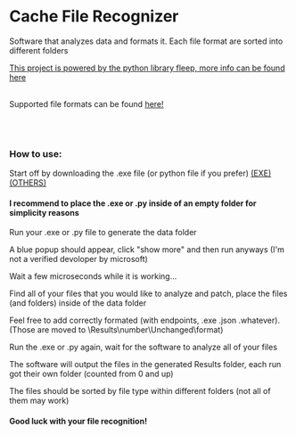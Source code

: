 <h1>Cache File Recognizer</h1>
<p>Software that analyzes data and formats it. Each file format are sorted into different folders</p>
<a href="https://hackernoon.com/determining-file-format-using-python-c4e7b18d4fc4">This project is powered by the python library fleep, more info can be found here</a>
<br>
<br>
<p>Supported file formats can be found <a href="https://github.com/floyernick/fleep-py#supported-formats">here!</a></p>
<br><br>
<h3>How to use:</h3>
<p>Start off by downloading the .exe file (or python file if you prefer) <a href="https://github.com/Yazaar/CacheFileRecognizer/blob/master/ConverterV3.exe?raw=true">(EXE)</a> <a href="https://github.com/Yazaar/CacheFileRecognizer/archive/master.zip">(OTHERS)</a></p>
<h4>I recommend to place the .exe or .py inside of an empty folder for simplicity reasons</h4>
<p>Run your .exe or .py file to generate the data folder</p>
<p>A blue popup should appear, click "show more" and then run anyways (I'm not a verified devoloper by microsoft)</p>
<p>Wait a few microseconds while it is working...</p>
<p>Find all of your files that you would like to analyze and patch, place the files (and folders) inside of the data folder</p>
<p>Feel free to add correctly formated (with endpoints, .exe .json .whatever). (Those are moved to \Results\number\Unchanged\format)</p>
<p>Run the .exe or .py again, wait for the software to analyze all of your files</p>
<p>The software will output the files in the generated Results folder, each run got their own folder (counted from 0 and up)</p>
<p>The files should be sorted by file type within different folders (not all of them may work)</p>
<h4>Good luck with your file recognition!</h4>
